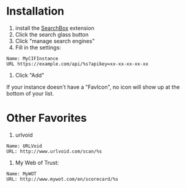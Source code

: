 # Installation #
  1. install the [SearchBox](https://chrome.google.com/webstore/detail/mknehpjhljpfaghmicofickbkdagooni) extension
  1. Click the search glass button
  1. Click "manage search engines"
  1. Fill in the settings:
```
Name: MyCIFInstance
URL https://example.com/api/%s?apikey=xx-xx-xx-xx-xx
```
  1. Click "Add"

If your instance doesn't have a "FavIcon", no icon will show up at the bottom of your list.

# Other Favorites #
  1. urlvoid
```
Name: URLVoid
URL: http://www.urlvoid.com/scan/%s
```
  1. My Web of Trust:
```
Name: MyWOT
URL: http://www.mywot.com/en/scorecard/%s
```